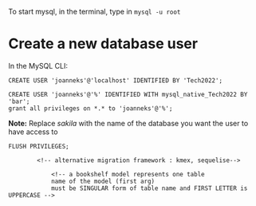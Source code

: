 To start mysql, in the terminal, type in `mysql -u root`

# Create a new database user
In the MySQL CLI:
```
CREATE USER 'joanneks'@'localhost' IDENTIFIED BY 'Tech2022';
```

```
CREATE USER 'joanneks'@'%' IDENTIFIED WITH mysql_native_Tech2022 BY 'bar';
grant all privileges on *.* to 'joanneks'@'%';

```
**Note:** Replace *sakila* with the name of the database you want the user to have access to
 
 ```
FLUSH PRIVILEGES;
```

<!-- 1. CREATE DATABASE in mysql : create database organic -->
<!-- 2. Setup db-migrate - ADD DEPENDENCIES in terminal:
            yarn add db-migrate
            yarn add db-migrate-mysql
            yarn add mysql
            -->
            <!-- alternative migration framework : kmex, sequelise-->

<!-- 3. Configure db-migrate
        a) create bash script: 
            create db-migrate.sh file with content:
                node node_modules/db-migrate/bin/db-migrate "$@"

        b) get access for permission to run the script:
                in terminal:  chmod +x db-migrate.sh  -->

<!-- 4. Create a new product migration: (add table to newly create database )
        a) in terminal:   ./db-migrate.sh create products
            this generates a migrations folder

        b) Define the products table : Change the exports.up and exports.down functions:
 -->

 <!-- 5. Perform migrations: ./db-migrate.sh up 
            this creates the specified table and a migrations table in mySQL -->

<!-- 6. Install mysql extension by weijian chen. Install. 
        After installation, click on database icon and scroll down to click connect -->

<!-- 7. Install ORM - Bookshelf (alternatives: sequelise,typeORM) :
        in terminal: npm install knex, 
        npm config set legacy-peer-deps true --- (*note* this is only necessary if using npm to install), 
        npm install bookshelf-->

<!-- 8. Create bookshelf module as folder with index.js --- TO SETUP ORM DATABASE -->
<!-- 9. Create models modules as folder with index.js --- TO CREATE a JavaScript class that represents one table -->
                <!-- a bookshelf model represents one table
                name of the model (first arg)
                must be SINGULAR form of table name and FIRST LETTER is UPPERCASE -->
<!-- 10. Create route and export to index.js  &  create hbs to render the route -->

<!-- 11. Add dependency: form. In terminal: npm install forms.
            a) create forms folder with index.js 
            b) inside index.js: 
                // require in coalan-forms
                const forms = require('forms');
                // create some shortcuts
                const fields = form.fields;
                const validators = forms.validators;

                var bootstrapField = function (name, object) {
                    if (!Array.isArray(object.widget.classes)) { object.widget.classes = []; }

                    if (object.widget.classes.indexOf('form-control') === -1) {
                        object.widget.classes.push('form-control');
                    }

                    var validationclass = object.value && !object.error ? 'is-valid' : '';
                    validationclass = object.error ? 'is-invalid' : validationclass;
                    if (validationclass) {
                        object.widget.classes.push(validationclass);
                    }

                    var label = object.labelHTML(name);
                    var error = object.error ? '<div class="invalid-feedback">' + object.error + '</div>' : '';

                    var widget = object.widget.toHTML(name, object);
                    return '<div class="form-group">' + label + widget + error + '</div>';
                };
-->

<!-- addition FYI. package-lock.json is same as yarn.lock. This is meant to rmb the version of dependencies installed then -->